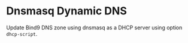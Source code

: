 # Dnsmasq Dynamic DNS

Update Bind9 DNS zone using dnsmasq as a DHCP server using option `dhcp-script`.

